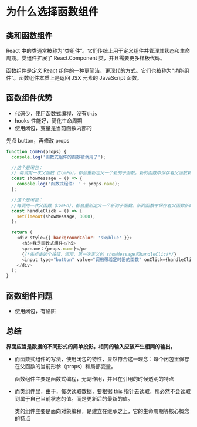 # 为什么选择函数组件

## 类和函数组件

React 中的类通常被称为“类组件”。它们传统上用于定义组件并管理其状态和生命周期。类组件扩展了 React.Component 类，并且需要更多样板代码。

函数组件是定义 React 组件的一种更简洁、更现代的方式。它们也被称为“功能组件”。函数组件本质上是返回 JSX 元素的 JavaScript 函数。

## 函数组件优势

- 代码少，使用函数式编程，没有`this`
- hooks 性能好，简化生命周期
- 使用闭包，变量是当前函数内部的

先点 button，再修改 props

```js
function ComFn(props) {
  console.log('函数式组件的函数被调用了');

  //这个是闭包：
  // 每调用一次父函数（ComFn），都会重新定义一个新的子函数。新的函数中保存着父函数新的形参
  const showMessage = () => {
    console.log('函数式组件: ' + props.name);
  };

  //这个是闭包：
  //每调用一次父函数（ComFn），都会重新定义一个新的子函数。新的函数中保存着父函数新的形参
  const handleClick = () => {
    setTimeout(showMessage, 3000);
  };

  return (
    <div style={{ backgroundColor: 'skyblue' }}>
      <h5>我是函数式组件</h5>
      <p>name：{props.name}</p>
      {/*先点击这个按钮，调用，第一次定义的 showMessage和handleClick*/}
      <input type="button" value="调用带着定时器的函数" onClick={handleClick} />
    </div>
  );
}
```

## 函数组件问题

- 使用闭包，有陷阱

## 总结

**界面应当是数据的不同形式的简单投影。相同的输入应该产生相同的输出。**

- 而函数式组件的写法，使用闭包的特性，显然符合这一理念：每个闭包里保存在父函数的当前形参（props）和局部变量。

  函数组件主要是函数式编程，无副作用，并且在引用的时候透明的特点

- 而类组件里，由于，每次读取数据，要根据 this 指针去读取，那必然不会读取到属于自己当前状态的值。而是更新后的最新的值。

  类的组件主要是面向对象编程，是建立在继承之上，它的生命周期等核心概念的特点
